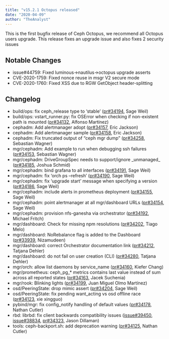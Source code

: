```yaml
---
title: "v15.2.1 Octopus released"
date: "2020-04-09"
author: "TheAnalyst"
---
```


This is the first bugfix release of Ceph Octopus, we recommend all Octopus users upgrade. This release fixes an upgrade issue and also fixes 2 security issues

## Notable Changes

- issue#44759: Fixed luminous->nautilus->octopus upgrade asserts
- CVE-2020-1759: Fixed nonce reuse in msgr V2 secure mode
- CVE-2020-1760: Fixed XSS due to RGW GetObject header-splitting

## Changelog

- build/ops: fix ceph\_release type to ‘stable’ ([pr#34194](https://github.com/ceph/ceph/pull/34194), Sage Weil)
- build/ops: vstart\_runner.py: fix OSError when checking if non-existent path is mounted ([pr#34132](https://github.com/ceph/ceph/pull/34132), Alfonso Martínez)
- cephadm: Add alertmanager adopt ([pr#34157](https://github.com/ceph/ceph/pull/34157), Eric Jackson)
- cephadm: Add alertmanager sample ([pr#34158](https://github.com/ceph/ceph/pull/34158), Eric Jackson)
- cephadm: Fix truncated output of “ceph mgr dump” ([pr#34258](https://github.com/ceph/ceph/pull/34258), Sebastian Wagner)
- mgr/cephadm: Add example to run when debugging ssh failures ([pr#34153](https://github.com/ceph/ceph/pull/34153), Sebastian Wagner)
- mgr/cephadm: DriveGroupSpec needs to support/ignore \_unmanaged\_ ([pr#34185](https://github.com/ceph/ceph/pull/34185), Joshua Schmid)
- mgr/cephadm: bind grafana to all interfaces ([pr#34191](https://github.com/ceph/ceph/pull/34191), Sage Weil)
- mgr/cephadm: fix ‘orch ps –refresh’ ([pr#34190](https://github.com/ceph/ceph/pull/34190), Sage Weil)
- mgr/cephadm: fix ‘upgrade start’ message when specifying a version ([pr#34186](https://github.com/ceph/ceph/pull/34186), Sage Weil)
- mgr/cephadm: include alerts in prometheus deployment ([pr#34155](https://github.com/ceph/ceph/pull/34155), Sage Weil)
- mgr/cephadm: point alertmanager at all mgr/dashboard URLs ([pr#34154](https://github.com/ceph/ceph/pull/34154), Sage Weil)
- mgr/cephadm: provision nfs-ganesha via orchestrator ([pr#34192](https://github.com/ceph/ceph/pull/34192), Michael Fritch)
- mgr/dashboard: Check for missing npm resolutions ([pr#34202](https://github.com/ceph/ceph/pull/34202), Tiago Melo)
- mgr/dashboard: NoRebalance flag is added to the Dashboard ([pr#33939](https://github.com/ceph/ceph/pull/33939), Nizamudeen)
- mgr/dashboard: correct Orchestrator documentation link ([pr#34212](https://github.com/ceph/ceph/pull/34212), Tatjana Dehler)
- mgr/dashboard: do not fail on user creation (CLI) ([pr#34280](https://github.com/ceph/ceph/pull/34280), Tatjana Dehler)
- mgr/orch: allow list daemons by service\_name ([pr#34160](https://github.com/ceph/ceph/pull/34160), Kiefer Chang)
- mgr/prometheus: ceph\_pg\_\* metrics contains last value instead of sum across all reported states ([pr#34163](https://github.com/ceph/ceph/pull/34163), Jacek Suchenia)
- mgr/rook: Blinking lights ([pr#34199](https://github.com/ceph/ceph/pull/34199), Juan Miguel Olmo Martínez)
- osd/PeeringState: drop mimic assert ([pr#34204](https://github.com/ceph/ceph/pull/34204), Sage Weil)
- osd/PeeringState: fix pending want\_acting vs osd offline race ([pr#34123](https://github.com/ceph/ceph/pull/34123), xie xingguo)
- pybind/mgr: fix config\_notify handling of default values ([pr#34178](https://github.com/ceph/ceph/pull/34178), Nathan Cutler)
- rbd: librbd: fix client backwards compatibility issues ([issue#39450](http://tracker.ceph.com/issues/39450), [issue#38834](http://tracker.ceph.com/issues/38834), [pr#34323](https://github.com/ceph/ceph/pull/34323), Jason Dillaman)
- tools: ceph-backport.sh: add deprecation warning ([pr#34125](https://github.com/ceph/ceph/pull/34125), Nathan Cutler)
